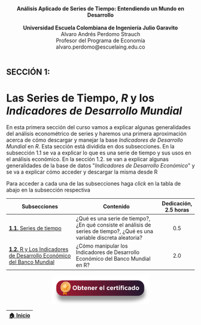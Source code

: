 
<div align="center">
  <br><b>Análisis Aplicado de Series de Tiempo: Entendiendo un Mundo en Desarrollo</b><br><br><b>Universidad Escuela Colombiana de Ingeniería Julio Garavito</b><br>Alvaro Andrés Perdomo Strauch<br>Profesor del Programa de Economía<br>alvaro.perdomo@escuelaing.edu.co<br>
</div><br>

## SECCIÓN 1:

# Las Series de Tiempo, $R$ y los _Indicadores de Desarrollo Mundial_  
En esta primera sección del curso vamos a explicar algunas generalidades del análisis econométrico de series y haremos una primera aproximación acerca de cómo descargar y manejar la base _Indicadores de Desarrollo Mundial_ en $R$. Esta sección está dividida en dos subsecciones. En la subsección 1.1 se va a explicar lo que es una serie de tiempo y sus usos en el análisis económico. En la sección 1.2. se van a explicar algunas generalidades de la base de datos "_Indicadores de Desarrollo Económico_" y se va a explicar cómo acceder y descargar la misma desde R 

Para acceder a cada una de las subsecciones haga _click_ en la tabla de abajo en la subsección respectiva

| Subsecciones                                                                                                | Contenido                                                                                                                | Dedicación,<br> 2.5 horas | 
|-------------------------------------------------------------------------------------------------------------|--------------------------------------------------------------------------------------------------------------------------|:-------------------------:|
| [**1.1.** Series de tiempo](Seccion01_01/Readme.md)                                                |¿Qué es una serie de tiempo?, ¿En qué consiste el análisis de series de tiempo?, ¿Qué es una variable discreta aleatoria? |             0.5           | 
| [**1.2.** R y Los Indicadores de Desarrollo Económico del Banco Mundial](Seccion01_02/README.md)   |¿Cómo manipular los Indicadores de Desarrollo Económico del Banco Mundial en R?                                            |             2.0           | 

<div align="center"><a href="https://enlace-academico.escuelaing.edu.co/psc/FORMULARIO/EMPLOYEE/SA/c/EC_LOCALIZACION_RE.LC_FRM_ADMEDCO_FL.GBL" target="_blank"><img src="https://github.com/alvaroperdomo/World-Econometrics/blob/main/.icons/IconCEHBotonCertificado.png" alt="World-Econometrics" width="260" border="0" /></a></div>


| [:house: Inicio](../README.md) |
|-----------------------------------|

